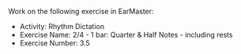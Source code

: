 Work on the following exercise in EarMaster:
- Activity: Rhythm Dictation
- Exercise Name: 2/4 - 1 bar: Quarter & Half Notes - including rests
- Exercise Number: 3.5
